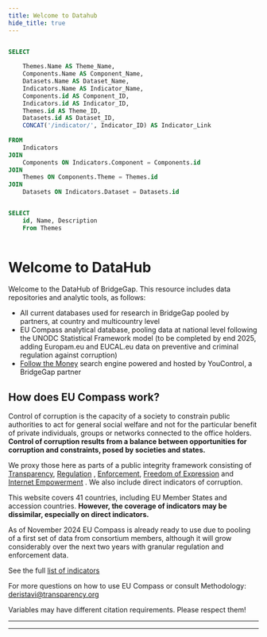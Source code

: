 ```yaml
---
title: Welcome to Datahub
hide_title: true 
---
```


```sql ziToc

SELECT 
    
    Themes.Name AS Theme_Name,
    Components.Name AS Component_Name,
    Datasets.Name AS Dataset_Name,
    Indicators.Name AS Indicator_Name,
    Components.id AS Component_ID,
    Indicators.id AS Indicator_ID,
    Themes.id AS Theme_ID,    
    Datasets.id AS Dataset_ID,
    CONCAT('/indicator/', Indicator_ID) AS Indicator_Link
    
FROM 
    Indicators
JOIN 
    Components ON Indicators.Component = Components.id
JOIN 
    Themes ON Components.Theme = Themes.id
JOIN 
    Datasets ON Indicators.Dataset = Datasets.id

```

```sql ziThemes

SELECT 
    id, Name, Description
    From Themes
  

```

 
 
 
<div class="grid grid-cols-2 gap-6 ">
<div class="">

# Welcome to DataHub

<div class="text-lg mb-2">Welcome to the DataHub of BridgeGap. This resource includes data repositories and analytic tools, as follows:</div>

- All current databases used for research in BridgeGap pooled by partners, at country and multicountry level
- EU Compass analytical database, pooling data at national level following the UNODC Statistical Framework model (to be completed by end 2025, adding Europam.eu and EUCAL.eu data on preventive and criminal regulation against corruption)
- [Follow the Money](https://corruptiondata.eu/followthemoney/)  search engine powered and hosted by YouControl, a BridgeGap partner
 
</div>

<div class="bg-slate-200 px-6 rounded-md pt-2">

## How does EU Compass work?

Control of corruption is the capacity of a society to constrain public authorities to act for general social welfare and not for the particular benefit of private individuals, groups or networks connected to the office holders. **Control of corruption results from a balance between opportunities for corruption and constraints, posed by societies and states.** 

We proxy those here as parts of a public integrity framework consisting of  [Transparency](/theme/transparency/), [Regulation](/theme/regulation/) , [Enforcement](/theme/regulation/), [Freedom of Expression](/theme/freedom-of-expression/)  and [Internet Empowerment](/theme/internet-empowerement/) . We also include direct indicators of corruption.

</div>


<div class="xcol-span-2 p-4 pt-0">



This website covers 41 countries, including EU Member States and accession countries. **However, the coverage of indicators may be dissimilar, especially on direct indicators.**

As of November 2024 EU Compass is already ready to use due to pooling of a first set of data from consortium members, although it will grow considerably over the next two years with granular regulation and enforcement data.
</div>

<div class="">
<div class="text-xl  text-center  mb-4 bg-yellow-50	 border p-2 rounded" >
See the full <a class="markdown font-bold" href="/indicator/">list of indicators </a></div>

For more questions on how to use EU Compass or consult Methodology: deristavi@transparency.org 

Variables may have different citation requirements. Please respect them!
 

 </div>

 </div>



---

---


<div style="height: 33rem; width: 33rem; " class="float-right">
  <InteractiveSVG1 src="/assets/dh-pie.svg"  /> 
</div>



 <style>
 .xlist h3 {font-weight: bold;}
 .xlist p {line-height: 1.2;margin-bottom: 1ex; font-size: .9em;}
 
 *[onclick] {
  cursor: pointer;
 }
 *[onclick]:hover {
  cursor: pointer;
  opacity: 0.7;
 }
 tr td:first-child {
  font-family: 'Arial Narrow'; 
  text-overflow: ellipsis;   
    overflow:hidden;              
    white-space:nowrap;           
    width: 8em; padding-right: 1.5ex; 
    /*opacity: 0;  */
 }
 tr td:nth-child(2) {
  font-family: 'Arial Narrow'; text-align: center; 
 }
 
 </style>